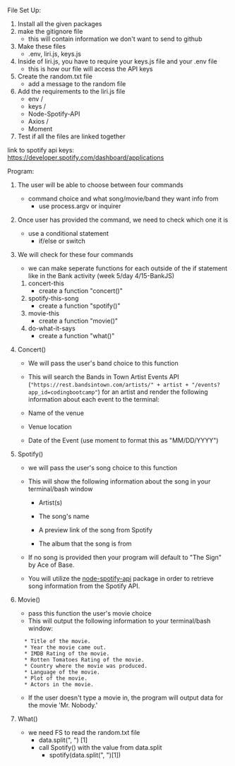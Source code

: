File Set Up:
1. Install all the given packages
2. make the gitignore file
    - this will contain information we don't want to send to github
3. Make these files
    - .env, liri.js, keys.js
4. Inside of liri.js, you have to require your keys.js file and your .env file
    - this is how our file will access the API keys
5. Create the random.txt file
    - add a message to the random file
6. Add the requirements to the liri.js file
    - env /
    - keys /
    - Node-Spotify-API
    - Axios /
    - Moment
7. Test if all the files are linked together 


link to spotify api keys:
https://developer.spotify.com/dashboard/applications

Program:
1. The user will be able to choose between four commands
    - command choice and what song/movie/band they want info from
        - use process.argv or inquirer
2. Once user has provided the command, we need to check  which one it is
    - use a conditional statement
        - if/else or switch
3. We will check for these four commands
    - we can make seperate functions for each outside of the if statement like in the Bank activity (week 5/day 4/15-BankJS)
    1. concert-this
        - create a function "concert()" 
    2. spotify-this-song
        - create a function "spotify()"
    3. movie-this
        - create a function "movie()"
    4. do-what-it-says
        - create a function "what()"
4. Concert()
    * We will pass the user's band choice to this function
    * This will search the Bands in Town Artist Events API (`"https://rest.bandsintown.com/artists/" + artist + "/events?app_id=codingbootcamp"`) for an artist and render the following information about each event to the terminal:

     * Name of the venue

     * Venue location

     * Date of the Event (use moment to format this as "MM/DD/YYYY")
5. Spotify()
    * we will pass the user's song choice to this function
    * This will show the following information about the song in your terminal/bash window

        * Artist(s)

        * The song's name

        * A preview link of the song from Spotify

        * The album that the song is from

    * If no song is provided then your program will default to "The Sign" by Ace of Base.

    * You will utilize the [node-spotify-api](https://www.npmjs.com/package/node-spotify-api) package in order to retrieve song information from the Spotify API.
6. Movie()
    * pass this function the user's movie choice
    * This will output the following information to your terminal/bash window:

     ```
       * Title of the movie.
       * Year the movie came out.
       * IMDB Rating of the movie.
       * Rotten Tomatoes Rating of the movie.
       * Country where the movie was produced.
       * Language of the movie.
       * Plot of the movie.
       * Actors in the movie.
     ```

   * If the user doesn't type a movie in, the program will output data for the movie 'Mr. Nobody.'
7. What()
    * we need FS to read the random.txt file
        * data.split(", ") [1]
        * call Spotify() with the value from data.split
            - spotify(data.split(", ")[1])




